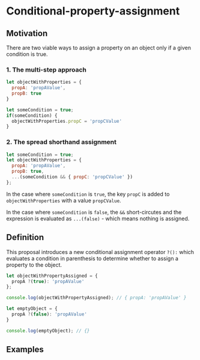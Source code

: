 # Conditional-property-assignment


## Motivation
There are two viable ways to assign a property on an object only if a given condition is true.

### 1. The multi-step approach
```js
let objectWithProperties = {
  propA: 'propAValue',
  propB: true
}

let someCondition = true;
if(someCondition) {
  objectWithProperties.propC = 'propCValue'
}
```

### 2. The spread shorthand assignment
```js
let someCondition = true;
let objectWithProperties = {
  propA: 'propAValue',
  propB: true,
  ...(someCondition && { propC: 'propCValue' })
};
```

In the case where `someCondition` is `true`, the key `propC` is added to `objectWithProperties` with a value `propCValue`. 

In the case where `someCondition` is `false`, the `&&` short-circutes and the expression is evaluated as `...(false)` - which means nothing is assigned.


## Definition
This proposal introduces a new conditional assignment operator `?():` which evaluates a condition in parenthesis to determine whether to assign a property to the object.

```js
let objectWithPropertyAssigned = {
  propA ?(true): 'propAValue'
};

console.log(objectWithPropertyAssigned); // { propA: 'propAValue' }

let emptyObject = {
  propA ?(false): 'propAValue'
}

console.log(emptyObject); // {}
```

## Examples
